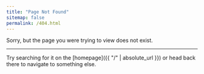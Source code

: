 ```yaml
---
title: "Page Not Found"
sitemap: false
permalink: /404.html
---
```


Sorry, but the page you were trying to view does not exist.

---

Try searching for it on the [homepage]({{ "/" | absolute_url }}) or head back there to navigate to something else. 